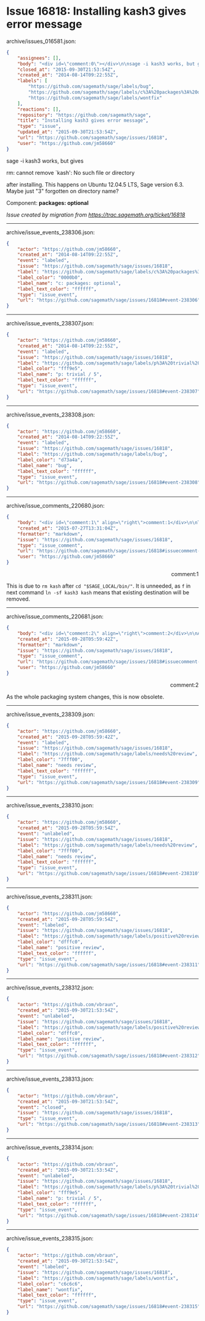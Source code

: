 # Issue 16818: Installing kash3 gives error message

archive/issues_016581.json:
```json
{
    "assignees": [],
    "body": "<div id=\"comment:0\"></div>\n\nsage -i kash3 works, but gives\n\n  rm: cannot remove `kash': No such file or directory\n\nafter installing. This happens on Ubuntu 12.04.5 LTS, Sage version 6.3. Maybe just \"3\" forgotten on directory name?\n\n\nComponent: **packages: optional**\n\n_Issue created by migration from https://trac.sagemath.org/ticket/16818_\n\n",
    "closed_at": "2015-09-30T21:53:54Z",
    "created_at": "2014-08-14T09:22:55Z",
    "labels": [
        "https://github.com/sagemath/sage/labels/bug",
        "https://github.com/sagemath/sage/labels/c%3A%20packages%3A%20optional",
        "https://github.com/sagemath/sage/labels/wontfix"
    ],
    "reactions": [],
    "repository": "https://github.com/sagemath/sage",
    "title": "Installing kash3 gives error message",
    "type": "issue",
    "updated_at": "2015-09-30T21:53:54Z",
    "url": "https://github.com/sagemath/sage/issues/16818",
    "user": "https://github.com/jm58660"
}
```
<div id="comment:0"></div>

sage -i kash3 works, but gives

  rm: cannot remove `kash': No such file or directory

after installing. This happens on Ubuntu 12.04.5 LTS, Sage version 6.3. Maybe just "3" forgotten on directory name?


Component: **packages: optional**

_Issue created by migration from https://trac.sagemath.org/ticket/16818_





---

archive/issue_events_238306.json:
```json
{
    "actor": "https://github.com/jm58660",
    "created_at": "2014-08-14T09:22:55Z",
    "event": "labeled",
    "issue": "https://github.com/sagemath/sage/issues/16818",
    "label": "https://github.com/sagemath/sage/labels/c%3A%20packages%3A%20optional",
    "label_color": "0000b0",
    "label_name": "c: packages: optional",
    "label_text_color": "ffffff",
    "type": "issue_event",
    "url": "https://github.com/sagemath/sage/issues/16818#event-238306"
}
```



---

archive/issue_events_238307.json:
```json
{
    "actor": "https://github.com/jm58660",
    "created_at": "2014-08-14T09:22:55Z",
    "event": "labeled",
    "issue": "https://github.com/sagemath/sage/issues/16818",
    "label": "https://github.com/sagemath/sage/labels/p%3A%20trivial%20/%205",
    "label_color": "fff9e5",
    "label_name": "p: trivial / 5",
    "label_text_color": "ffffff",
    "type": "issue_event",
    "url": "https://github.com/sagemath/sage/issues/16818#event-238307"
}
```



---

archive/issue_events_238308.json:
```json
{
    "actor": "https://github.com/jm58660",
    "created_at": "2014-08-14T09:22:55Z",
    "event": "labeled",
    "issue": "https://github.com/sagemath/sage/issues/16818",
    "label": "https://github.com/sagemath/sage/labels/bug",
    "label_color": "d73a4a",
    "label_name": "bug",
    "label_text_color": "ffffff",
    "type": "issue_event",
    "url": "https://github.com/sagemath/sage/issues/16818#event-238308"
}
```



---

archive/issue_comments_220680.json:
```json
{
    "body": "<div id=\"comment:1\" align=\"right\">comment:1</div>\n\nThis is due to `rm kash` after `cd \"$SAGE_LOCAL/bin/\"`. It is unneeded, as `f` in next command `ln -sf kash3 kash` means that existing destination will be removed.",
    "created_at": "2015-07-27T13:31:04Z",
    "formatter": "markdown",
    "issue": "https://github.com/sagemath/sage/issues/16818",
    "type": "issue_comment",
    "url": "https://github.com/sagemath/sage/issues/16818#issuecomment-220680",
    "user": "https://github.com/jm58660"
}
```

<div id="comment:1" align="right">comment:1</div>

This is due to `rm kash` after `cd "$SAGE_LOCAL/bin/"`. It is unneeded, as `f` in next command `ln -sf kash3 kash` means that existing destination will be removed.



---

archive/issue_comments_220681.json:
```json
{
    "body": "<div id=\"comment:2\" align=\"right\">comment:2</div>\n\nAs the whole packaging system changes, this is now obsolete.",
    "created_at": "2015-09-28T05:59:42Z",
    "formatter": "markdown",
    "issue": "https://github.com/sagemath/sage/issues/16818",
    "type": "issue_comment",
    "url": "https://github.com/sagemath/sage/issues/16818#issuecomment-220681",
    "user": "https://github.com/jm58660"
}
```

<div id="comment:2" align="right">comment:2</div>

As the whole packaging system changes, this is now obsolete.



---

archive/issue_events_238309.json:
```json
{
    "actor": "https://github.com/jm58660",
    "created_at": "2015-09-28T05:59:42Z",
    "event": "labeled",
    "issue": "https://github.com/sagemath/sage/issues/16818",
    "label": "https://github.com/sagemath/sage/labels/needs%20review",
    "label_color": "7fff00",
    "label_name": "needs review",
    "label_text_color": "ffffff",
    "type": "issue_event",
    "url": "https://github.com/sagemath/sage/issues/16818#event-238309"
}
```



---

archive/issue_events_238310.json:
```json
{
    "actor": "https://github.com/jm58660",
    "created_at": "2015-09-28T05:59:54Z",
    "event": "unlabeled",
    "issue": "https://github.com/sagemath/sage/issues/16818",
    "label": "https://github.com/sagemath/sage/labels/needs%20review",
    "label_color": "7fff00",
    "label_name": "needs review",
    "label_text_color": "ffffff",
    "type": "issue_event",
    "url": "https://github.com/sagemath/sage/issues/16818#event-238310"
}
```



---

archive/issue_events_238311.json:
```json
{
    "actor": "https://github.com/jm58660",
    "created_at": "2015-09-28T05:59:54Z",
    "event": "labeled",
    "issue": "https://github.com/sagemath/sage/issues/16818",
    "label": "https://github.com/sagemath/sage/labels/positive%20review",
    "label_color": "dfffc0",
    "label_name": "positive review",
    "label_text_color": "ffffff",
    "type": "issue_event",
    "url": "https://github.com/sagemath/sage/issues/16818#event-238311"
}
```



---

archive/issue_events_238312.json:
```json
{
    "actor": "https://github.com/vbraun",
    "created_at": "2015-09-30T21:53:54Z",
    "event": "unlabeled",
    "issue": "https://github.com/sagemath/sage/issues/16818",
    "label": "https://github.com/sagemath/sage/labels/positive%20review",
    "label_color": "dfffc0",
    "label_name": "positive review",
    "label_text_color": "ffffff",
    "type": "issue_event",
    "url": "https://github.com/sagemath/sage/issues/16818#event-238312"
}
```



---

archive/issue_events_238313.json:
```json
{
    "actor": "https://github.com/vbraun",
    "created_at": "2015-09-30T21:53:54Z",
    "event": "closed",
    "issue": "https://github.com/sagemath/sage/issues/16818",
    "type": "issue_event",
    "url": "https://github.com/sagemath/sage/issues/16818#event-238313"
}
```



---

archive/issue_events_238314.json:
```json
{
    "actor": "https://github.com/vbraun",
    "created_at": "2015-09-30T21:53:54Z",
    "event": "unlabeled",
    "issue": "https://github.com/sagemath/sage/issues/16818",
    "label": "https://github.com/sagemath/sage/labels/p%3A%20trivial%20/%205",
    "label_color": "fff9e5",
    "label_name": "p: trivial / 5",
    "label_text_color": "ffffff",
    "type": "issue_event",
    "url": "https://github.com/sagemath/sage/issues/16818#event-238314"
}
```



---

archive/issue_events_238315.json:
```json
{
    "actor": "https://github.com/vbraun",
    "created_at": "2015-09-30T21:53:54Z",
    "event": "labeled",
    "issue": "https://github.com/sagemath/sage/issues/16818",
    "label": "https://github.com/sagemath/sage/labels/wontfix",
    "label_color": "c6c6c6",
    "label_name": "wontfix",
    "label_text_color": "ffffff",
    "type": "issue_event",
    "url": "https://github.com/sagemath/sage/issues/16818#event-238315"
}
```
